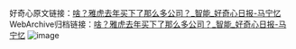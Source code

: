 好奇心原文链接：[啥？雅虎去年买下了那么多公司？_智能_好奇心日报-马宁忆](https://www.qdaily.com/articles/248.html)
WebArchive归档链接：[啥？雅虎去年买下了那么多公司？_智能_好奇心日报-马宁忆](http://web.archive.org/web/20190623145213/https://www.qdaily.com/articles/248.html)
![image](http://ww3.sinaimg.cn/large/007d5XDply1g3v48ypavfj30u02x71h8)